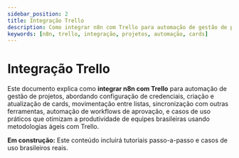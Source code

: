 ```yaml
---
sidebar_position: 2
title: Integração Trello
description: Como integrar n8n com Trello para automação de gestão de projetos
keywords: [n8n, trello, integração, projetos, automação, cards]
---
```


# Integração Trello

Este documento explica como **integrar n8n com Trello** para automação de gestão de projetos, abordando configuração de credenciais, criação e atualização de cards, movimentação entre listas, sincronização com outras ferramentas, automação de workflows de aprovação, e casos de uso práticos que otimizam a produtividade de equipes brasileiras usando metodologias ágeis com Trello.

**Em construção:** Este conteúdo incluirá tutoriais passo-a-passo e casos de uso brasileiros reais.
